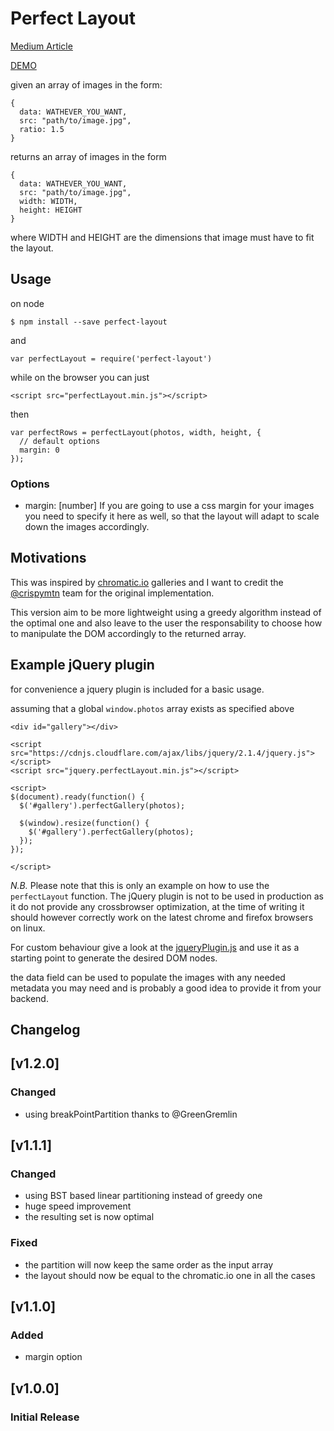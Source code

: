 # Perfect Layout

[Medium Article](https://medium.com/@axyz/in-search-of-the-perfect-image-gallery-34f46f7615a1)

[DEMO](http://codepen.io/axyz/full/VLJrKr/)

given an array of images in the form:

```
{
  data: WATHEVER_YOU_WANT,
  src: "path/to/image.jpg",
  ratio: 1.5
}
```

returns an array of images in the form
```
{
  data: WATHEVER_YOU_WANT,
  src: "path/to/image.jpg",
  width: WIDTH,
  height: HEIGHT
}
```

where WIDTH and HEIGHT are the dimensions that image must have to fit the layout.

## Usage

on node
```
$ npm install --save perfect-layout
```
and
```
var perfectLayout = require('perfect-layout')
```
while on the browser you can just
```
<script src="perfectLayout.min.js"></script>
```
then
```
var perfectRows = perfectLayout(photos, width, height, {
  // default options
  margin: 0
});
```

### Options

- margin: [number]
If you are going to use a css margin for your images you need to specify it here
as well, so that the layout will adapt to scale down the images accordingly.

## Motivations

This was inspired by [chromatic.io](http://www.chromatic.io/FQrLQsb) galleries
and I want to credit the [@crispymtn](https://github.com/crispymtn) team for the
original implementation.

This version aim to be more lightweight using a greedy algorithm instead of the
optimal one and also leave to the user the responsability to choose how to
manipulate the DOM accordingly to the returned array.

## Example jQuery plugin

for convenience a jquery plugin is included for a basic usage.

assuming that a global `window.photos` array exists as specified above

```
<div id="gallery"></div>

<script src="https://cdnjs.cloudflare.com/ajax/libs/jquery/2.1.4/jquery.js"></script>
<script src="jquery.perfectLayout.min.js"></script>

<script>
$(document).ready(function() {
  $('#gallery').perfectGallery(photos);

  $(window).resize(function() {
    $('#gallery').perfectGallery(photos);
  });
});

</script>
```

*N.B.* Please note that this is only an example on how to use the `perfectLayout` function.
The jQuery plugin is not to be used in production as it do not provide any
crossbrowser optimization, at the time of writing it should however correctly
work on the latest chrome and firefox browsers on linux.

For custom behaviour give a look at the [jqueryPlugin.js](https://github.com/axyz/perfect-layout/blob/master/jqueryPlugin.js) 
and use it as a starting point to generate the desired DOM nodes.

the data field can be used to populate the images with any needed metadata
you may need and is probably a good idea to provide it from your backend.

## Changelog

## [v1.2.0]
### Changed
- using breakPointPartition thanks to @GreenGremlin

## [v1.1.1]
### Changed
- using BST based linear partitioning instead of greedy one
- huge speed improvement
- the resulting set is now optimal
### Fixed
- the partition will now keep the same order as the input array
- the layout should now be equal to the chromatic.io one in all the cases

## [v1.1.0]
### Added
- margin option

## [v1.0.0]
### Initial Release
<!--stackedit_data:
eyJoaXN0b3J5IjpbLTExNjE2ODIwOTFdfQ==
-->